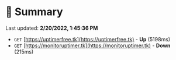 # 📖 Summary
Last updated: **2/20/2022, 1:45:36 PM**

- `GET` [https://uptimerfree.tk](https://uptimerfree.tk) - **Up** (5198ms)
- `GET` [https://monitoruptimer.tk](https://monitoruptimer.tk) - **Down** (215ms)
